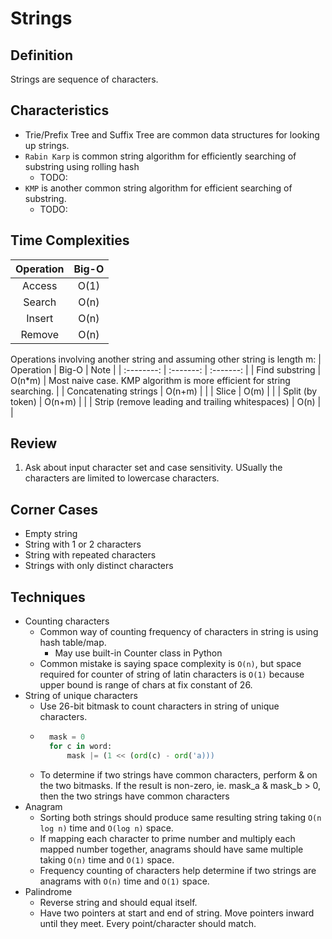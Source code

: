 # Strings

## Definition
Strings are sequence of characters.

## Characteristics
- Trie/Prefix Tree and Suffix Tree are common data structures for looking up strings.
- `Rabin Karp` is common string algorithm for efficiently searching of substring using rolling hash
    - TODO:
- `KMP` is another common string algorithm for efficient searching of substring.
    - TODO:

## Time Complexities
| Operation | Big-O     |
| :--------: | :-------: |
| Access | O(1) |
| Search | O(n) |
| Insert | O(n) |
| Remove | O(n) |

Operations involving another string and assuming other string is length m:
| Operation | Big-O     | Note      |
| :--------: | :-------: | :-------: |
| Find substring | O(n*m) | Most naive case. KMP algorithm is more efficient for string searching. |
| Concatenating strings | O(n+m) | |
| Slice | O(m) | |
| Split (by token) | O(n+m) | |
| Strip (remove leading and trailing whitespaces) | O(n) | |

## Review
1. Ask about input character set and case sensitivity. USually the characters are limited to lowercase characters.

## Corner Cases
- Empty string
- String with 1 or 2 characters
- String with repeated characters
- Strings with only distinct characters

## Techniques
- Counting characters
    - Common way of counting frequency of characters in string is using hash table/map.
        - May use built-in Counter class in Python
    - Common mistake is saying space complexity is `O(n)`, but space required for counter of string of latin characters is `O(1)` because upper bound is range of chars at fix constant of 26.
- String of unique characters
    - Use 26-bit bitmask to count characters in string of unique characters.
    - ```python
        mask = 0
        for c in word:
            mask |= (1 << (ord(c) - ord('a)))
        ```
    - To determine if two strings have common characters, perform & on the two bitmasks. If the result is non-zero, ie. mask_a & mask_b > 0, then the two strings have common characters
- Anagram
    - Sorting both strings should produce same resulting string taking `O(n log n)` time and `O(log n)` space.
    - If mapping each character to prime number and multiply each mapped number together, anagrams should have same multiple taking `O(n)` time and `O(1)` space.
    - Frequency counting of characters help determine if two strings are anagrams with `O(n)` time and `O(1)` space.
- Palindrome
    - Reverse string and should equal itself.
    - Have two pointers at start and end of string. Move pointers inward until they meet. Every point/character should match.